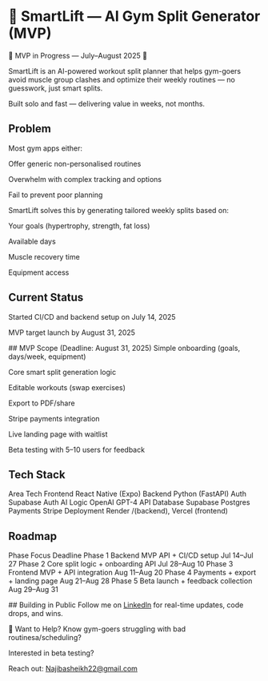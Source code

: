 # 💪 SmartLift — AI Gym Split Generator (MVP)

🚧 MVP in Progress — July–August 2025 🚧

SmartLift is an AI-powered workout split planner that helps gym-goers avoid muscle group clashes and optimize their weekly routines — no guesswork, just smart splits.

Built solo and fast — delivering value in weeks, not months.

## Problem

Most gym apps either:

Offer generic non-personalised routines

Overwhelm with complex tracking and options

Fail to prevent poor planning

SmartLift solves this by generating tailored weekly splits based on:

Your goals (hypertrophy, strength, fat loss)

Available days

Muscle recovery time

Equipment access

## Current Status

Started CI/CD and backend setup on July 14, 2025

MVP target launch by August 31, 2025

## MVP Scope (Deadline: August 31, 2025)
Simple onboarding (goals, days/week, equipment)

Core smart split generation logic

Editable workouts (swap exercises)

Export to PDF/share

Stripe payments integration

Live landing page with waitlist

Beta testing with 5–10 users for feedback

## Tech Stack

Area Tech
Frontend React Native (Expo)
Backend Python (FastAPI)
Auth Supabase Auth
AI Logic OpenAI GPT-4 API
Database Supabase Postgres
Payments Stripe
Deployment Render /(backend), Vercel (frontend)

## Roadmap

Phase Focus Deadline
Phase 1 Backend MVP API + CI/CD setup Jul 14–Jul 27
Phase 2 Core split logic + onboarding API Jul 28–Aug 10
Phase 3 Frontend MVP + API integration Aug 11–Aug 20
Phase 4 Payments + export + landing page Aug 21–Aug 28
Phase 5 Beta launch + feedback collection Aug 29–Aug 31

## Building in Public
Follow me on [LinkedIn](www.linkedin.com/in/najib-sheikh-mohamed) for real-time updates, code drops, and wins.

🤝 Want to Help?
Know gym-goers struggling with bad routinesa/scheduling?

Interested in beta testing?

Reach out: Najibasheikh22@gmail.com
